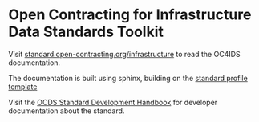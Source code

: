 # Open Contracting for Infrastructure Data Standards Toolkit

Visit [standard.open-contracting.org/infrastructure](https://standard.open-contracting.org/infrastructure) to read the OC4IDS documentation.

The documentation is built using sphinx, building on the [standard profile template](https://github.com/open-contracting/standard_profile_template)

Visit the [OCDS Standard Development Handbook](http://ocds-standard-development-handbook.readthedocs.io/en/latest/standard/) for developer documentation about the standard.
